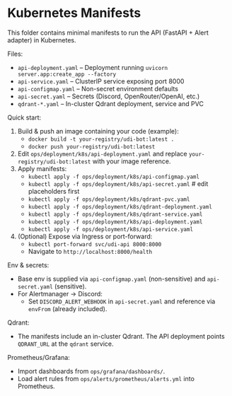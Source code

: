 # Kubernetes Manifests

This folder contains minimal manifests to run the API (FastAPI + Alert adapter) in Kubernetes.

Files:

- `api-deployment.yaml` – Deployment running `uvicorn server.app:create_app --factory`
- `api-service.yaml` – ClusterIP service exposing port 8000
- `api-configmap.yaml` – Non-secret environment defaults
- `api-secret.yaml` – Secrets (Discord, OpenRouter/OpenAI, etc.)
- `qdrant-*.yaml` – In-cluster Qdrant deployment, service and PVC

Quick start:

1. Build & push an image containing your code (example):
   - `docker build -t your-registry/udi-bot:latest .`
   - `docker push your-registry/udi-bot:latest`
2. Edit `ops/deployment/k8s/api-deployment.yaml` and replace `your-registry/udi-bot:latest` with your image reference.
3. Apply manifests:
   - `kubectl apply -f ops/deployment/k8s/api-configmap.yaml`
   - `kubectl apply -f ops/deployment/k8s/api-secret.yaml`          # edit placeholders first
   - `kubectl apply -f ops/deployment/k8s/qdrant-pvc.yaml`
   - `kubectl apply -f ops/deployment/k8s/qdrant-deployment.yaml`
   - `kubectl apply -f ops/deployment/k8s/qdrant-service.yaml`
   - `kubectl apply -f ops/deployment/k8s/api-deployment.yaml`
   - `kubectl apply -f ops/deployment/k8s/api-service.yaml`
4. (Optional) Expose via Ingress or port-forward:
   - `kubectl port-forward svc/udi-api 8000:8000`
   - Navigate to `http://localhost:8000/health`

Env & secrets:

- Base env is supplied via `api-configmap.yaml` (non-sensitive) and `api-secret.yaml` (sensitive).
- For Alertmanager → Discord:
  - Set `DISCORD_ALERT_WEBHOOK` in `api-secret.yaml` and reference via `envFrom` (already included).

Qdrant:

- The manifests include an in-cluster Qdrant. The API deployment points `QDRANT_URL` at the `qdrant` service.

Prometheus/Grafana:

- Import dashboards from `ops/grafana/dashboards/`.
- Load alert rules from `ops/alerts/prometheus/alerts.yml` into Prometheus.
